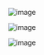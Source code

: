 ![image](https://user-images.githubusercontent.com/111033412/186950088-a4109092-61d9-41cd-b5d5-fd401943a4f6.png)

![image](https://user-images.githubusercontent.com/111033412/186950100-f153d1e6-351b-4c16-b67f-255fd3f1ac49.png)

![image](https://user-images.githubusercontent.com/111033412/187022334-a873c0e8-ee0c-43a1-bc02-65d0c00e95b0.png)
